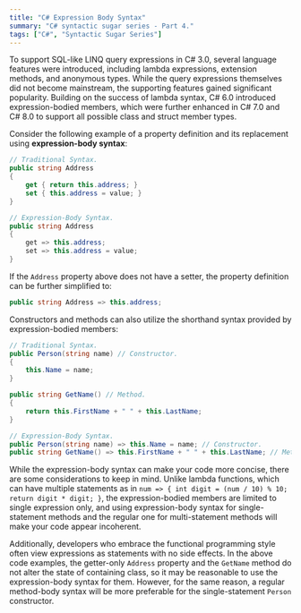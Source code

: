 ```yaml
---
title: "C# Expression Body Syntax"
summary: "C# syntactic sugar series - Part 4."
tags: ["C#", "Syntactic Sugar Series"]
---
```


<!-- IDE0021, IDE0022, IDE0025, IDE0027 -->

To support SQL-like LINQ query expressions in C# 3.0, several language features were introduced, including lambda expressions, extension methods, and anonymous types. While the query expressions themselves did not become mainstream, the supporting features gained significant popularity. Building on the success of lambda syntax, C# 6.0 introduced expression-bodied members, which were further enhanced in C# 7.0 and C# 8.0 to support all possible class and struct member types.

Consider the following example of a property definition and its replacement using **expression-body syntax**:

```cs
// Traditional Syntax.
public string Address
{
    get { return this.address; }
    set { this.address = value; }
}

// Expression-Body Syntax.
public string Address
{
    get => this.address;
    set => this.address = value;
}
```

If the `Address` property above does not have a setter, the property definition can be further simplified to:

```cs
public string Address => this.address;
```

Constructors and methods can also utilize the shorthand syntax provided by expression-bodied members:

```cs
// Traditional Syntax.
public Person(string name) // Constructor.
{
    this.Name = name;
}

public string GetName() // Method.
{
    return this.FirstName + " " + this.LastName;
}

// Expression-Body Syntax.
public Person(string name) => this.Name = name; // Constructor.
public string GetName() => this.FirstName + " " + this.LastName; // Method.
```

While the expression-body syntax can make your code more concise, there are some considerations to keep in mind. Unlike lambda functions, which can have multiple statements as in `num => { int digit = (num / 10) % 10; return digit * digit; }`, the expression-bodied members are limited to single expression only, and using expression-body syntax for single-statement methods and the regular one for multi-statement methods will make your code appear incoherent.

Additionally, developers who embrace the functional programming style often view expressions as statements with no side effects. In the above code examples, the getter-only `Address` property and the `GetName` method do not alter the state of containing class, so it may be reasonable to use the expression-body syntax for them. However, for the same reason, a regular method-body syntax will be more preferable for the single-statement `Person` constructor.
